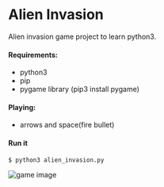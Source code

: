 # Alien Invasion

Alien invasion game project to learn python3.

#### Requirements:
 - python3
 - pip
 - pygame library (pip3 install pygame)

#### Playing:
 - arrows and space(fire bullet)

#### Run it
    $ python3 alien_invasion.py

![game image](https://raw.githubusercontent.com/hensg/alien-invasion-python/master/resources/screenshot.png)
